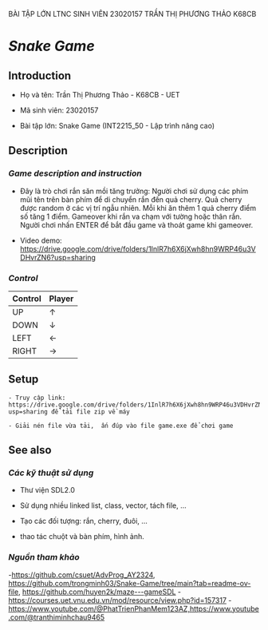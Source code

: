 BÀI TẬP LỚN LTNC SINH VIÊN 23020157 TRẦN THỊ PHƯƠNG THẢO K68CB
# ***Snake Game*** 

## **Introduction** 

+ Họ và tên: Trần Thị Phương Thảo - K68CB - UET

+ Mã sinh viên: 23020157

+ Bài tập lớn: Snake Game (INT2215_50 - Lập trình nâng cao) 

## **Description** 

### *Game description and instruction* 
- Đây là trò chơi rắn săn mồi tăng trưởng: Người chơi sử dụng các phím mũi tên trên bàn phím để di chuyển rắn đến quả cherry. Quả cherry được random ở các vị trí ngẫu nhiên. Mỗi khi ăn thêm 1 quả cherry điểm số tăng 1 điểm. Gameover khi rắn va chạm với tường hoặc thân rắn. Người chơi nhấn ENTER để bắt đầu game và thoát game khi gameover. 

- Video demo: https://drive.google.com/drive/folders/1InlR7h6X6jXwh8hn9WRP46u3VDHvrZN6?usp=sharing

### *Control* 

| Control | Player   |  
|---------|----------|
| UP      |     ↑    | 
| DOWN    |     ↓    | 
| LEFT    |     ←    | 
| RIGHT   |     →    | 

## **Setup** 
    - Truy cập link: https://drive.google.com/drive/folders/1InlR7h6X6jXwh8hn9WRP46u3VDHvrZN6?usp=sharing để tải file zip về máy

    - Giải nén file vừa tải,  ấn đúp vào file game.exe để chơi game

## **See also**  

### *Các kỹ thuật sử dụng*  
- Thư viện SDL2.0

- Sử dụng nhiều linked list, class, vector, tách file, ...

- Tạo các đối tượng: rắn, cherry, đuôi, ... 

- thao tác chuột và bàn phím, hình ảnh. 

### *Nguồn tham khảo* 
-https://github.com/csuet/AdvProg_AY2324, https://github.com/trongminh03/Snake-Game/tree/main?tab=readme-ov-file, https://github.com/huyen2k/maze---gameSDL
-https://courses.uet.vnu.edu.vn/mod/resource/view.php?id=157317
-https://www.youtube.com/@PhatTrienPhanMem123AZ,https://www.youtube.com/@tranthiminhchau9465
